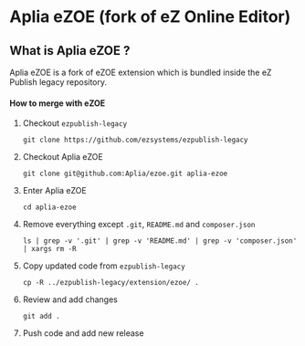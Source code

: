 # Aplia eZOE (fork of eZ Online Editor)

## What is Aplia eZOE ?

Aplia eZOE is a fork of eZOE extension which is bundled inside the eZ Publish legacy repository.

#### How to merge with eZOE

1. Checkout `ezpublish-legacy`

   `git clone https://github.com/ezsystems/ezpublish-legacy`

2. Checkout Aplia eZOE

   `git clone git@github.com:Aplia/ezoe.git aplia-ezoe`

3. Enter Aplia eZOE

   `cd aplia-ezoe`

4. Remove everything except `.git`, `README.md` and `composer.json`

   `ls | grep -v '.git' | grep -v 'README.md' | grep -v 'composer.json' | xargs rm -R`

5. Copy updated code from `ezpublish-legacy`

   `cp -R ../ezpublish-legacy/extension/ezoe/ .`

6. Review and add changes

   `git add .`

7. Push code and add new release
